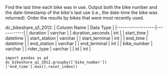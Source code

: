 Find the last time each bike was in use. Output both the bike number and the date-timestamp of the bike's last use 
(i.e., the date-time the bike was returned). Order the results by bikes that were most recently used.

dc_bikeshare_q1_2012:
| Column Name       | Data Type  |
|-------------------|------------|
| duration          | varchar    |
| duration_seconds  | int        |
| start_time        | datetime   |
| start_station     | varchar    |
| start_terminal    | int        |
| end_time          | datetime   |
| end_station       | varchar    |
| end_terminal      | int        |
| bike_number       | varchar    |
| rider_type        | varchar    |
| id                | int        |

```
import pandas as pd
dc_bikeshare_q1_2012.groupby(['bike_number'])['end_time'].max().reset_index()
```
